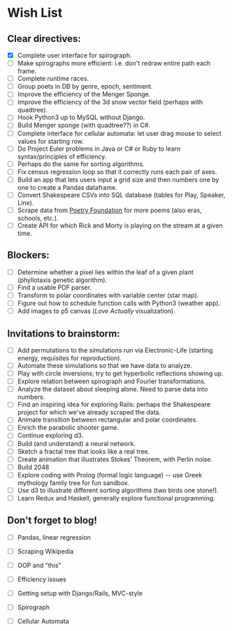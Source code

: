 
# Wish List

## Clear directives:
- [x] Complete user interface for spirograph.
- [ ] Make spirographs more efficient: i.e. don't redraw entire path each frame.
- [ ] Complete runtime races.
- [ ] Group poets in DB by genre, epoch, sentiment.
- [ ] Improve the efficiency of the Menger Sponge.
- [ ] Improve the efficiency of the 3d snow vector field (perhaps with quadtree).
- [ ] Hook Python3 up to MySQL without Django.
- [ ] Build Menger sponge (with quadtree??) in C#.
- [ ] Complete interface for cellular automata: let user drag mouse to select values for starting row.
- [ ] Do Project Euler problems in Java or C# or Ruby to learn syntax/principles of efficiency.
- [ ] Perhaps do the same for sorting algorithms.
- [ ] Fix census regression loop so that it correctly runs each pair of axes.
- [ ] Build an app that lets users input a grid size and then numbers one by one to create a Pandas dataframe.
- [ ] Convert Shakespeare CSVs into SQL database (tables for Play, Speaker, Line).
- [ ] Scrape data from [Poetry Foundation](poetryfoundation.org) for more poems (also eras, schools, etc.).
- [ ] Create API for which Rick and Morty is playing on the stream at a given time. 

## Blockers:
- [ ] Determine whether a pixel lies within the leaf of a given plant (phyllotaxis genetic algorithm).
- [ ] Find a usable PDF parser.
- [ ] Transform to polar coordinates with variable center (star map).
- [ ] Figure out how to schedule function calls with Python3 (weather app).
- [ ] Add images to p5 canvas (*Love Actually* visualization).

## Invitations to brainstorm:
- [ ] Add permutations to the simulations run via Electronic-Life (starting energy, requisites for reproduction).
- [ ] Automate these simulations so that we have data to analyze.
- [ ] Play with circle inversions; try to get hyperbolic reflections showing up.
- [ ] Explore relation between spirograph and Fourier transformations.
- [ ] Analyze the dataset about sleeping alone. Need to parse data into numbers.
- [ ] Find an inspiring idea for exploring Rails: perhaps the Shakespeare project for which we've already scraped the data.
- [ ] Animate transition between rectangular and polar coordinates.
- [ ] Enrich the parabolic shooter game.
- [ ] Continue exploring d3.
- [ ] Build (and understand) a neural network.
- [ ] Sketch a fractal tree that looks like a real tree.
- [ ] Create animation that illustrates Stokes' Theorem, with Perlin noise.
- [ ] Build 2048
- [ ] Explore coding with Prolog (formal logic language) -- use Greek mythology family tree for fun sandbox.
- [ ] Use d3 to illustrate different sorting algorithms (two birds one stone!).
- [ ] Learn Redux and Haskell, generally explore functional programming.

## Don't forget to blog!
- [ ] Pandas, linear regression
- [ ] Scraping Wikipedia
- [ ] OOP and "this"
- [ ] Efficiency issues
- [ ] Getting setup with Django/Rails, MVC-style
- [ ] Spirograph
- [ ] Cellular Automata

